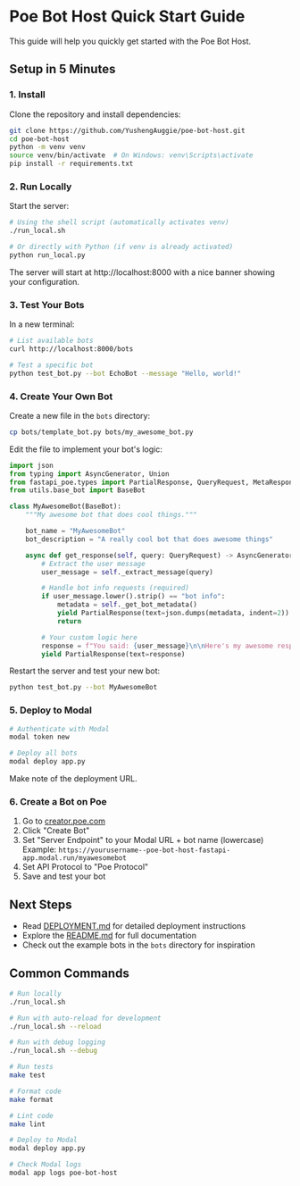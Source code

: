 # Poe Bot Host Quick Start Guide

This guide will help you quickly get started with the Poe Bot Host.

## Setup in 5 Minutes

### 1. Install

Clone the repository and install dependencies:

```bash
git clone https://github.com/YushengAuggie/poe-bot-host.git
cd poe-bot-host
python -m venv venv
source venv/bin/activate  # On Windows: venv\Scripts\activate
pip install -r requirements.txt
```

### 2. Run Locally

Start the server:

```bash
# Using the shell script (automatically activates venv)
./run_local.sh

# Or directly with Python (if venv is already activated)
python run_local.py
```

The server will start at http://localhost:8000 with a nice banner showing your configuration.

### 3. Test Your Bots

In a new terminal:

```bash
# List available bots
curl http://localhost:8000/bots

# Test a specific bot
python test_bot.py --bot EchoBot --message "Hello, world!"
```

### 4. Create Your Own Bot

Create a new file in the `bots` directory:

```bash
cp bots/template_bot.py bots/my_awesome_bot.py
```

Edit the file to implement your bot's logic:

```python
import json
from typing import AsyncGenerator, Union
from fastapi_poe.types import PartialResponse, QueryRequest, MetaResponse
from utils.base_bot import BaseBot

class MyAwesomeBot(BaseBot):
    """My awesome bot that does cool things."""

    bot_name = "MyAwesomeBot"
    bot_description = "A really cool bot that does awesome things"

    async def get_response(self, query: QueryRequest) -> AsyncGenerator[Union[PartialResponse, MetaResponse], None]:
        # Extract the user message
        user_message = self._extract_message(query)

        # Handle bot info requests (required)
        if user_message.lower().strip() == "bot info":
            metadata = self._get_bot_metadata()
            yield PartialResponse(text=json.dumps(metadata, indent=2))
            return

        # Your custom logic here
        response = f"You said: {user_message}\n\nHere's my awesome response!"
        yield PartialResponse(text=response)
```

Restart the server and test your new bot:

```bash
python test_bot.py --bot MyAwesomeBot
```

### 5. Deploy to Modal

```bash
# Authenticate with Modal
modal token new

# Deploy all bots
modal deploy app.py
```

Make note of the deployment URL.

### 6. Create a Bot on Poe

1. Go to [creator.poe.com](https://creator.poe.com/)
2. Click "Create Bot"
3. Set "Server Endpoint" to your Modal URL + bot name (lowercase)
   Example: `https://yourusername--poe-bot-host-fastapi-app.modal.run/myawesomebot`
4. Set API Protocol to "Poe Protocol"
5. Save and test your bot

## Next Steps

- Read [DEPLOYMENT.md](DEPLOYMENT.md) for detailed deployment instructions
- Explore the [README.md](README.md) for full documentation
- Check out the example bots in the `bots` directory for inspiration

## Common Commands

```bash
# Run locally
./run_local.sh

# Run with auto-reload for development
./run_local.sh --reload

# Run with debug logging
./run_local.sh --debug

# Run tests
make test

# Format code
make format

# Lint code
make lint

# Deploy to Modal
modal deploy app.py

# Check Modal logs
modal app logs poe-bot-host
```
